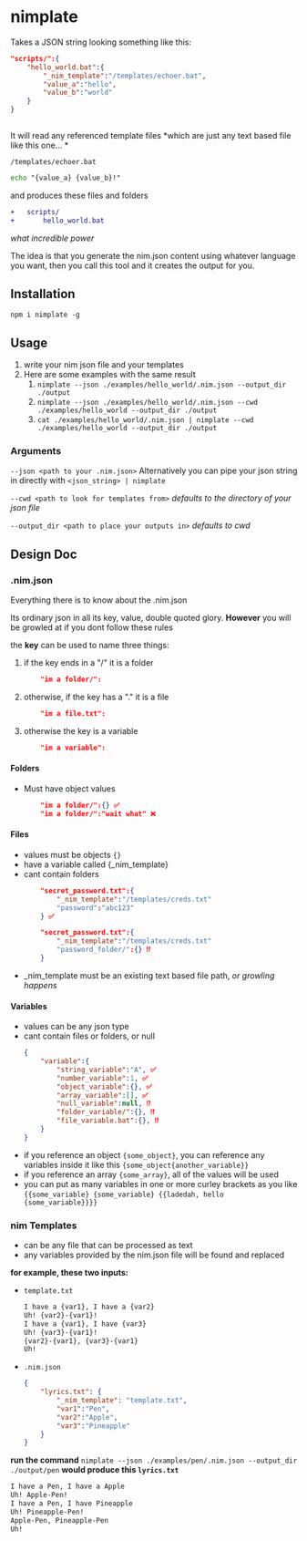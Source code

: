 # nimplate
Takes a JSON string looking something like this:
```json
"scripts/":{
    "hello_world.bat":{
        "_nim_template":"/templates/echoer.bat",
        "value_a":"hello",
        "value_b":"world"
    }
}
    
```

It will read any referenced template files *which are just any text based file like this one... *

`/templates/echoer.bat`
```bat
echo "{value_a} {value_b}!"
```

and produces these files and folders
```diff
+   scripts/
+       hello_world.bat
```
*what incredible power*

The idea is that you generate the nim.json content using whatever language you want, then you call this tool and it creates the output for you.

## Installation
`npm i nimplate -g`

## Usage
1. write your nim json file and your templates
2. Here are some examples with the same result
    1. `nimplate --json ./examples/hello_world/.nim.json --output_dir ./output`
    2. `nimplate --json ./examples/hello_world/.nim.json --cwd ./examples/hello_world --output_dir ./output`
    3. `cat ./examples/hello_world/.nim.json | nimplate --cwd ./examples/hello_world --output_dir ./output`


### Arguments
`--json <path to your .nim.json>` Alternatively you can pipe your json string in directly with `<json_string> | nimplate`

`--cwd <path to look for templates from>` *defaults to the directory of your json file*

`--output_dir <path to place your outputs in>` *defaults to cwd* 


## Design Doc
### .nim.json
Everything there is to know about the .nim.json

Its ordinary json in all its key, value, double quoted glory. **However** you will be growled at if you dont follow these rules

the **key** can be used to name three things:
1. if the key ends in a "/" it is a folder
    ```json
        "im a folder/":
    ```
2. otherwise, if the key has a "." it is a file
    ```json
        "im a file.txt":
    ```
3. otherwise the key is a variable
    ```json
        "im a variable":
    ```
#### Folders
- Must have object values
    ```json
        "im a folder/":{} ✅
        "im a folder/":"wait what" ❌
    ```

#### Files
- values must be objects `{}`
- have a variable called {_nim_template}
- cant contain folders
    ```json
        "secret_password.txt":{
            "_nim_template":"/templates/creds.txt"
            "password":"abc123"
        } ✅

        "secret_password.txt":{
            "_nim_template":"/templates/creds.txt"
            "password_folder/":{} ⁉️
        }
    ```
- _nim_template must be an existing text based file path, *or growling happens*

#### Variables
- values can be any json type
- cant contain files or folders, or null
    ```json
    {
        "variable":{
            "string_variable":"A", ✅
            "number_variable":1, ✅
            "object_variable":{}, ✅
            "array_variable":[], ✅
            "null_variable":null, ⁉️
            "folder_variable/":{}, ⁉️
            "file_variable.bat":{}, ⁉️
        }
    }
    ```
- if you reference an object `{some_object}`, you can reference any variables inside it like this `{some_object{another_variable}}`
- if you reference an array `{some_array}`, all of the values will be used
- you can put as many variables in one or more curley brackets as you like `{{some_variable} {some_variable} {{ladedah, hello {some_variable}}}}`

### nim Templates
- can be any file that can be processed as text
- any variables provided by the nim.json file will be found and replaced


**for example, these two inputs:**
- `template.txt`
    ```txt
    I have a {var1}, I have a {var2}
    Uh! {var2}-{var1}!
    I have a {var1}, I have {var3}
    Uh! {var3}-{var1}!
    {var2}-{var1}, {var3}-{var1}
    Uh!
    ```
- `.nim.json`
    ```json
    {
        "lyrics.txt": {
            "_nim_template": "template.txt",
            "var1":"Pen",
            "var2":"Apple",
            "var3":"Pineapple"
        }
    }
    ```
**run the command**
`nimplate --json ./examples/pen/.nim.json --output_dir ./output/pen`
**would produce this `lyrics.txt`**
```txt
I have a Pen, I have a Apple
Uh! Apple-Pen!
I have a Pen, I have Pineapple
Uh! Pineapple-Pen!
Apple-Pen, Pineapple-Pen
Uh!
```

